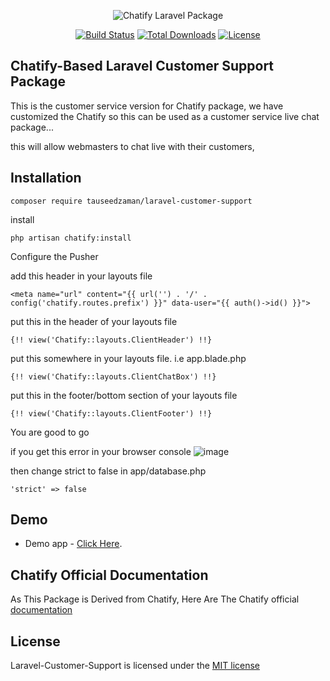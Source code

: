 <p style="text-align:center;width:100%;"><img src="https://github.com/tauseedzaman/laravel-customer-support/assets/64689921/c72bd476-5ae1-4423-8b9e-4d47f34c80a3" alt="Chatify Laravel Package"></p>


<p align="center">
<a href="https://github.com/laravel/telescope/actions"><img src="https://poser.pugx.org/tauseedzaman/laravel-customer-support/v/stable?style=flat-square" alt="Build Status"></a>
<a href="https://packagist.org/packages/tauseedzaman/laravel-customer-support"><img src="https://poser.pugx.org/tauseedzaman/laravel-customer-support/downloads?style=flat-square" alt="Total Downloads"></a>
<a href="https://packagist.org/packages/tauseedzaman/laravel-customer-support"><img src="https://poser.pugx.org/tauseedzaman/laravel-customer-support/license?style=flat-square" alt="License"></a>
</p>

## Chatify-Based Laravel Customer Support Package
This is the customer service version for Chatify package, we have customized the Chatify so this can be used as a customer service live chat package...

this will allow webmasters to chat live with their customers,


## Installation
```
composer require tauseedzaman/laravel-customer-support
```

install

```
php artisan chatify:install
```

Configure the Pusher 


add this header in your layouts file

```
<meta name="url" content="{{ url('') . '/' . config('chatify.routes.prefix') }}" data-user="{{ auth()->id() }}">
```
put this in the header of your layouts file
```
{!! view('Chatify::layouts.ClientHeader') !!}
```

put this somewhere in your layouts file. i.e app.blade.php
```
{!! view('Chatify::layouts.ClientChatBox') !!}
```

put this in the footer/bottom section of your layouts file
```
{!! view('Chatify::layouts.ClientFooter') !!}
```
You are good to go

 if you get this error in your browser console
![image](https://github.com/tauseedzaman/laravel-customer-support/assets/64689921/c6f4d26c-7248-4679-9cb5-985d9f501471)


then change strict to false in app/database.php
```
'strict' => false
```
## Demo

- Demo app - [Click Here](https://laravel-customer-support-demo.tauseedzaman.com).

## Chatify Official Documentation

As This Package is Derived from Chatify, Here Are The Chatify official [documentation](https://chatify.munafio.com)

## License

Laravel-Customer-Support is licensed under the [MIT license](https://choosealicense.com/licenses/mit/)
